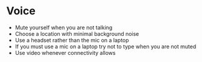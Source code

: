 # Voice

- Mute yourself when you are not talking
- Choose a location with minimal background noise
- Use a headset rather than the mic on a laptop
- If you must use a mic on a laptop try not to type when you are not muted
- Use video whenever connectivity allows
